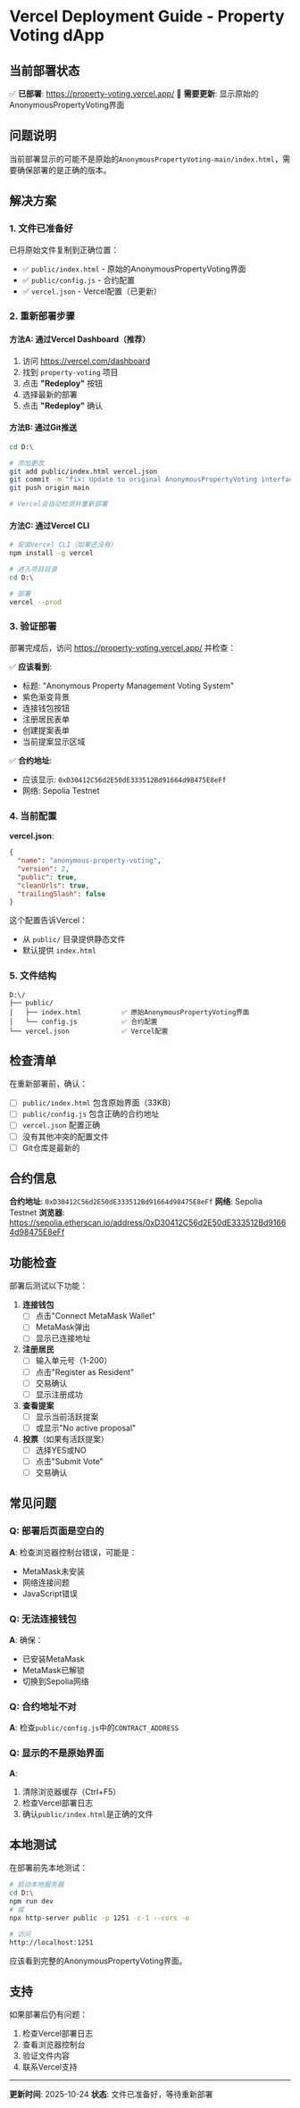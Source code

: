 # Vercel Deployment Guide - Property Voting dApp

## 当前部署状态

✅ **已部署**: https://property-voting.vercel.app/
🔄 **需要更新**: 显示原始的AnonymousPropertyVoting界面

## 问题说明

当前部署显示的可能不是原始的`AnonymousPropertyVoting-main/index.html`，需要确保部署的是正确的版本。

## 解决方案

### 1. 文件已准备好

已将原始文件复制到正确位置：
- ✅ `public/index.html` - 原始的AnonymousPropertyVoting界面
- ✅ `public/config.js` - 合约配置
- ✅ `vercel.json` - Vercel配置（已更新）

### 2. 重新部署步骤

#### 方法A: 通过Vercel Dashboard（推荐）

1. 访问 https://vercel.com/dashboard
2. 找到 `property-voting` 项目
3. 点击 **"Redeploy"** 按钮
4. 选择最新的部署
5. 点击 **"Redeploy"** 确认

#### 方法B: 通过Git推送

```bash
cd D:\

# 添加更改
git add public/index.html vercel.json
git commit -m "fix: Update to original AnonymousPropertyVoting interface"
git push origin main

# Vercel会自动检测并重新部署
```

#### 方法C: 通过Vercel CLI

```bash
# 安装Vercel CLI（如果还没有）
npm install -g vercel

# 进入项目目录
cd D:\

# 部署
vercel --prod
```

### 3. 验证部署

部署完成后，访问 https://property-voting.vercel.app/ 并检查：

✅ **应该看到**:
- 标题: "Anonymous Property Management Voting System"
- 紫色渐变背景
- 连接钱包按钮
- 注册居民表单
- 创建提案表单
- 当前提案显示区域

✅ **合约地址**:
- 应该显示: `0xD30412C56d2E50dE333512Bd91664d98475E8eFf`
- 网络: Sepolia Testnet

### 4. 当前配置

**vercel.json**:
```json
{
  "name": "anonymous-property-voting",
  "version": 2,
  "public": true,
  "cleanUrls": true,
  "trailingSlash": false
}
```

这个配置告诉Vercel：
- 从 `public/` 目录提供静态文件
- 默认提供 `index.html`

### 5. 文件结构

```
D:\/
├── public/
│   ├── index.html          ✅ 原始AnonymousPropertyVoting界面
│   └── config.js           ✅ 合约配置
└── vercel.json             ✅ Vercel配置
```

## 检查清单

在重新部署前，确认：

- [ ] `public/index.html` 包含原始界面（33KB）
- [ ] `public/config.js` 包含正确的合约地址
- [ ] `vercel.json` 配置正确
- [ ] 没有其他冲突的配置文件
- [ ] Git仓库是最新的

## 合约信息

**合约地址**: `0xD30412C56d2E50dE333512Bd91664d98475E8eFf`
**网络**: Sepolia Testnet
**浏览器**: https://sepolia.etherscan.io/address/0xD30412C56d2E50dE333512Bd91664d98475E8eFf

## 功能检查

部署后测试以下功能：

1. **连接钱包**
   - [ ] 点击"Connect MetaMask Wallet"
   - [ ] MetaMask弹出
   - [ ] 显示已连接地址

2. **注册居民**
   - [ ] 输入单元号（1-200）
   - [ ] 点击"Register as Resident"
   - [ ] 交易确认
   - [ ] 显示注册成功

3. **查看提案**
   - [ ] 显示当前活跃提案
   - [ ] 或显示"No active proposal"

4. **投票**（如果有活跃提案）
   - [ ] 选择YES或NO
   - [ ] 点击"Submit Vote"
   - [ ] 交易确认

## 常见问题

### Q: 部署后页面是空白的
**A**: 检查浏览器控制台错误，可能是：
- MetaMask未安装
- 网络连接问题
- JavaScript错误

### Q: 无法连接钱包
**A**: 确保：
- 已安装MetaMask
- MetaMask已解锁
- 切换到Sepolia网络

### Q: 合约地址不对
**A**: 检查`public/config.js`中的`CONTRACT_ADDRESS`

### Q: 显示的不是原始界面
**A**:
1. 清除浏览器缓存（Ctrl+F5）
2. 检查Vercel部署日志
3. 确认`public/index.html`是正确的文件

## 本地测试

在部署前先本地测试：

```bash
# 启动本地服务器
cd D:\
npm run dev
# 或
npx http-server public -p 1251 -c-1 --cors -o

# 访问
http://localhost:1251
```

应该看到完整的AnonymousPropertyVoting界面。

## 支持

如果部署后仍有问题：
1. 检查Vercel部署日志
2. 查看浏览器控制台
3. 验证文件内容
4. 联系Vercel支持

---

**更新时间**: 2025-10-24
**状态**: 文件已准备好，等待重新部署
